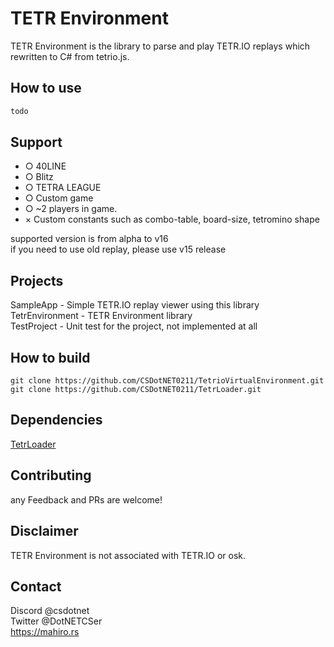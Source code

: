 # TETR Environment
TETR Environment is the library to parse and play TETR.IO replays which rewritten to C# from tetrio.js.

## How to use
```csharp
todo
```

## Support
- ○ 40LINE
- ○ Blitz
- ○ TETRA LEAGUE
- ○ Custom game
- ○ ~2 players in game.   
- × Custom constants such as combo-table, board-size, tetromino shape

supported version is from alpha to v16  
if you need to use old replay, please use v15 release

## Projects
SampleApp        - Simple TETR.IO replay viewer using this library  
TetrEnvironment  - TETR Environment library  
TestProject      - Unit test for the project, not implemented at all  

## How to build
```
git clone https://github.com/CSDotNET0211/TetrioVirtualEnvironment.git
git clone https://github.com/CSDotNET0211/TetrLoader.git
```

## Dependencies
[TetrLoader](https://github.com/CSDotNET0211/TetrLoader)


## Contributing
any Feedback and PRs are welcome!

## Disclaimer
TETR Environment is not associated with TETR.IO or osk. 

## Contact
Discord @csdotnet  
Twitter @DotNETCSer   
https://mahiro.rs
